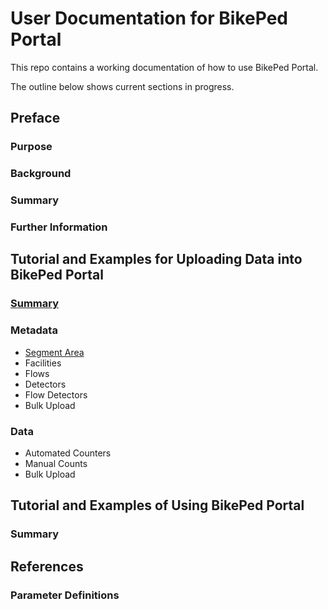 # User Documentation for BikePed Portal

This repo contains a working documentation of how to use BikePed Portal.

The outline below shows current sections in progress.

## Preface

### Purpose

### Background

### Summary

### Further Information

## Tutorial and Examples for Uploading Data into BikePed Portal

### [Summary](https://github.com/PSUTrec/documentation/blob/master/tutorial-examples-summary.md)

### Metadata
* [Segment Area](https://github.com/PSUTrec/documentation/blob/master/Segment-Areas.md)
* Facilities
* Flows
* Detectors
* Flow Detectors
* Bulk Upload

### Data
* Automated Counters
* Manual Counts
* Bulk Upload

## Tutorial and Examples of Using BikePed Portal
### Summary


## References
### Parameter Definitions
